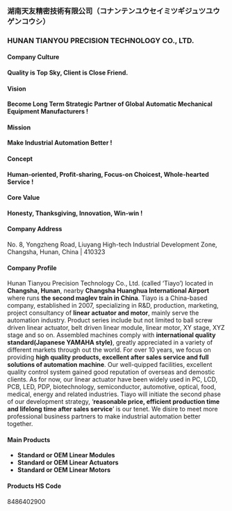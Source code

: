 ### 湖南天友精密技術有限公司（コナンテンユウセイミツギジュツユウゲンコウシ）
### HUNAN TIANYOU PRECISION TECHNOLOGY CO., LTD.
#### Company Culture
**Quality is Top Sky, Client is Close Friend.**
#### Vision
**Become Long Term Strategic Partner of Global Automatic Mechanical Equipment Manufacturers !**
#### Mission
**Make Industrial Automation Better !**
#### Concept
**Human-oriented, Profit-sharing, Focus-on Choicest, Whole-hearted Service !**
#### Core Value
**Honesty, Thanksgiving, Innovation, Win-win !**
#### Company Address
No. 8, Yongzheng Road, Liuyang High-tech Industrial Development Zone, Changsha, Hunan, China | 410323
#### Company Profile
Hunan Tianyou Precision Technology Co., Ltd. (called ‘Tiayo’) located in **Changsha, Hunan**, nearby **Changsha Huanghua International Airport** where runs **the second maglev train in China**. Tiayo is a China-based company, established in 2007, specializing in R&D, production, marketing, project consultancy of **linear actuator and motor**, mainly serve the automation industry. Product series include but not limited to ball screw driven linear actuator, belt driven linear module, linear motor, XY stage, XYZ stage and so on. Assembled machines comply with **international quality standard(Japanese YAMAHA style)**, greatly appreciated in a variety of different markets through out the world.
For over 10 years, we focus on providing **high quality products, excellent after sales service and full solutions of automation machine**. Our well-quipped facilities, excellent quality control system gained good reputation of overseas and demostic clients.
As for now, our linear actuator have been widely used in PC, LCD, PCB, LED, PDP, biotechnology, semiconductor, automotive, optical, food, medical, energy and related industries.
Tiayo will initiate the second phase of our development strategy, ‘**reasonable price, efficient production time and lifelong time after sales service**’ is our tenet. We disire to meet more professional business partners to make industrial automation better together.
#### Main Products
- **Standard or OEM Linear Modules**
- **Standard or OEM Linear Actuators**
- **Standard or OEM Linear Motors**
#### Products HS Code
8486402900

